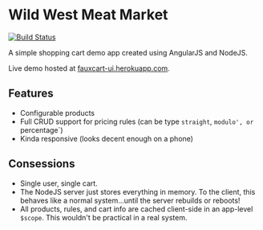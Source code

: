 Wild West Meat Market
=====================

[![Build Status](https://travis-ci.org/zourtney/fauxcart.svg?branch=master)](https://travis-ci.org/zourtney/fauxcart)

A simple shopping cart demo app created using AngularJS and NodeJS.

Live demo hosted at [fauxcart-ui.herokuapp.com](http://fauxcart-ui.herokuapp.com).


Features
--------

- Configurable products
- Full CRUD support for pricing rules (can be type `straight`, `modulo', or `percentage`)
- Kinda responsive (looks decent enough on a phone)

Consessions
-----------

- Single user, single cart.
- The NodeJS server just stores everything in memory. To the client, this behaves like a normal system...until the server rebuilds or reboots!
- All products, rules, and cart info are cached client-side in an app-level `$scope`. This wouldn't be practical in a real system.